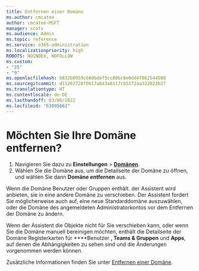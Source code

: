 ```yaml
---
title: Entfernen einer Domäne
ms.author: cmcatee
author: cmcatee-MSFT
manager: scotv
ms.audience: Admin
ms.topic: reference
ms.service: o365-administration
ms.localizationpriority: high
ROBOTS: NOINDEX, NOFOLLOW
ms.custom:
- "25"
- "9"
ms.openlocfilehash: b832b0959c660bdef5cc80bc6e0dd4f062544508
ms.sourcegitcommit: d11262728f0617a843a0117cb5172aa322022b27
ms.translationtype: HT
ms.contentlocale: de-DE
ms.lasthandoff: 03/08/2022
ms.locfileid: "63095662"
---
```

# <a name="trying-to-remove-your-domain"></a>Möchten Sie Ihre Domäne entfernen?

1. Navigieren Sie dazu zu **Einstellungen** > [**Domänen**](https://portal.microsoft.com/Adminportal/Home?ref=/Domains).
2. Wählen Sie die Domäne aus, um die Detailseite der Domäne zu öffnen, und wählen Sie dann **Domäne entfernen** aus.

Wenn die Domäne Benutzer oder Gruppen enthält. der Assistent wird anbieten, sie in eine andere Domäne zu verschieben. Der Assistent fordert Sie möglicherweise auch auf, eine neue Standarddomäne auszuwählen, oder die Domäne des angemeldeten Administratorkontos vor dem Entfernen der Domäne zu ändern.

Wenn der Assistent die Objekte nicht für Sie verschieben kann, oder wenn Sie die Domäne manuell bereinigen möchten, enthält die Detailseite der Domäne Registerkarten für ****Benutzer **, Teams & Gruppen** und **Apps**, auf denen die Abhängigkeiten zu sehen sind und die Änderungen vorgenommen werden können.

Zusätzliche Informationen finden Sie unter [Entfernen einer Domäne](https://docs.microsoft.com/microsoft-365/admin/get-help-with-domains/remove-a-domain).
